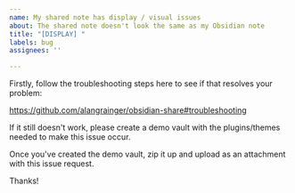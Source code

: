 ```yaml
---
name: My shared note has display / visual issues
about: The shared note doesn't look the same as my Obsidian note
title: "[DISPLAY] "
labels: bug
assignees: ''

---
```


Firstly, follow the troubleshooting steps here to see if that resolves your problem:

https://github.com/alangrainger/obsidian-share#troubleshooting

If it still doesn't work, please create a demo vault with the plugins/themes needed to make this issue occur.

Once you've created the demo vault, zip it up and upload as an attachment with this issue request.

Thanks!
